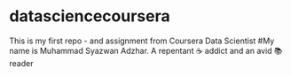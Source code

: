 # datasciencecoursera
This is my first repo - and assignment from Coursera Data Scientist 
#My name is Muhammad Syazwan Adzhar. A repentant :coffee: addict and an avid :books: reader
